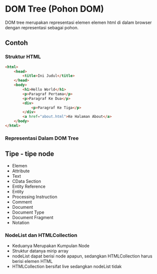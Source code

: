 # DOM Tree (Pohon DOM)
DOM tree merupakan representasi elemen elemen html di dalam browser dengan representasi sebagai pohon.

## Contoh 
### Struktur HTML
```html
<html>
    <head>
        <title>Ini Judul</title>
    </head>
    <body>
        <h1>Hello World</h1>
        <p>Paragraf Pertama</p>
        <p>Paragraf Ke Dua</p>
        <div>
            <p>Paragraf Ke Tiga</p>
        </div>
        <a href="about.html">Ke Halaman About</a>
    </body>
</html>
```

### Representasi Dalam DOM Tree

## Tipe - tipe node
* Elemen 
* Attribute 
* Text
* CData Section
* Entity Reference
* Entity
* Processing Instruction
* Comment
* Document
* Document Type
* Document Fragment
* Notation

### NodeList dan HTMLCollection
* Keduanya Merupakan Kumpulan Node
* Struktur datanya mirip array
* nodeList dapat berisi node apapun, sedangkan HTMLCollection  harus berisi elemen HTML
* HTMLCollection bersifat live sedangkan nodeList tidak